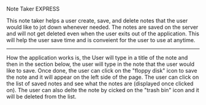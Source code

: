 Note Taker EXPRESS

This note taker helps a user create, save, and delete notes that the user would like to jot down whenever needed.  The notes are saved on the server and will not get deleted even when the user exits out of the application.  This will help the user save time and is conveient for the user to use at anytime.

*******


How the application works is, the User will type in a title of the note and then in the section below, the user will type in the note that the user would like to save.  Once done, the user can click on the "floppy disk" icon to save the note and it will appear on the left side of the page.  The user can click on the list of saved notes and see what the notes are (displayed once clicked on).  The user can also delte the note by cicked on the "trash bin" icon and it will be deleted from the list.
